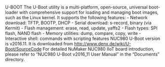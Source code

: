U-BOOT
The U-Boot utility is a multi-platform, open-source, universal boot-loader with comprehensive support for loading and managing boot images, such as the Linux kernel. It supports the following features:
	- Network download: TFTP, BOOTP, DHCP
	- Serial download: s-record, binary (via Kermit)
	- Flash management: erase, read, update, yaffs2
	- Flash types: SPI flash, NAND flash
	- Memory utilities: dump, compare, copy, write
	- Interactive shell: commands with scripting features
NUC980 U-Boot version is v2016.11. It is downloaded from http://www.denx.de/wiki/U-Boot/SourceCode
For detailed NuMaker NUC980 IIoT board introduction, please refer to “NUC980 U-Boot v2016_11 User Manual” in the “Documents” directory.